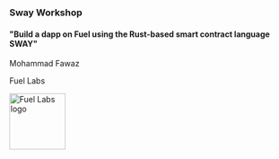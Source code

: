 ### Sway Workshop
#### "Build a dapp on Fuel using the Rust-based smart contract language SWAY"

Mohammad Fawaz

Fuel Labs

<img src="./images/Fuel Logo.svg" alt="Fuel Labs logo" width="100"/>

